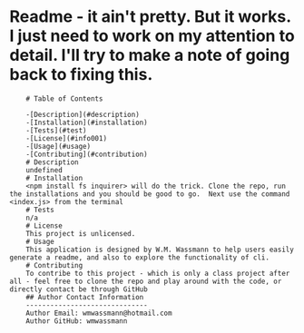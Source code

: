  # Readme - it ain't pretty. But it works.  I just need to work on my attention to detail.  I'll try to make a note of going back to fixing this. 
 
        # Table of Contents
        
        -[Description](#description)
        -[Installation](#installation)
        -[Tests](#test)
        -[License](#info001)
        -[Usage](#usage)
        -[Contributing](#contribution)    
        # Description
        undefined
        # Installation
        <npm install fs inquirer> will do the trick. Clone the repo, run the installations and you should be good to go.  Next use the command <index.js> from the terminal
        # Tests
        n/a
        # License
        This project is unlicensed.
        # Usage
        This application is designed by W.M. Wassmann to help users easily generate a readme, and also to explore the functionality of cli. 
        # Contributing
        To contribe to this project - which is only a class project after all - feel free to clone the repo and play around with the code, or directly contact be through GitHub
        ## Author Contact Information
        ------------------------------
        Author Email: wmwassmann@hotmail.com
        Author GitHub: wmwassmann

        
